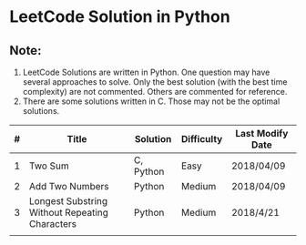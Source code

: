 # LeetCode Solution in Python

## Note:
1. LeetCode Solutions are written in Python. One question may have several approaches to solve. Only the best solution (with the best time complexity) are not commented. Others are commented for reference.
2. There are some solutions written in C. Those may not be the optimal solutions.

|#  |Title  |Solution   |Difficulty   |Last Modify Date   |
|---|---|---|---|---|
|1   |Two Sum       |C, Python |Easy   |2018/04/09   |
|2   |Add Two Numbers      |Python   |Medium   |2018/04/09   |
|3   |Longest Substring Without Repeating Characters   |Python   |Medium   |2018/4/21   |
|   |   |   |   |   |
